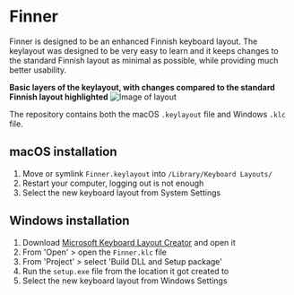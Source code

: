 # Finner
Finner is designed to be an enhanced Finnish keyboard layout. The keylayout was designed to be very easy to learn and it keeps changes to the standard Finnish layout as minimal as possible, while providing much better usability.

**Basic layers of the keylayout, with changes compared to the standard Finnish layout highlighted**
![Image of layout](https://raw.githubusercontent.com/ruohola/finner/master/finner.png)

The repository contains both the macOS `.keylayout` file and Windows `.klc` file.

## macOS installation

1. Move or symlink `Finner.keylayout` into `/Library/Keyboard Layouts/`
2. Restart your computer, logging out is not enough
3. Select the new keyboard layout from System Settings

## Windows installation

1. Download [Microsoft Keyboard Layout Creator](https://www.microsoft.com/en-us/download/details.aspx?id=102134) and open it
2. From 'Open' > open the `Finner.klc` file
3. From 'Project' > select 'Build DLL and Setup package'
4. Run the `setup.exe` file from the location it got created to
5. Select the new keyboard layout from Windows Settings
